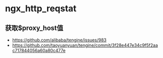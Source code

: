 # ngx_http_reqstat

## 获取$proxy_host值
* https://github.com/alibaba/tengine/issues/983
* https://github.com/taoyuanyuan/tengine/commit/3f28e447e34c9f5f2aac717844056a60a80c477e
